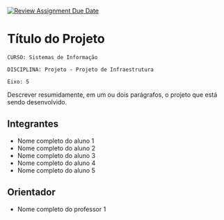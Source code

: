 [![Review Assignment Due Date](https://classroom.github.com/assets/deadline-readme-button-24ddc0f5d75046c5622901739e7c5dd533143b0c8e959d652212380cedb1ea36.svg)](https://classroom.github.com/a/wJ37st3u)
# Título do Projeto

`CURSO: Sistemas de Informação`

`DISCIPLINA: Projeto - Projeto de Infraestrutura`

`Eixo: 5`

Descrever resumidamente, em um ou dois parágrafos, o projeto que está sendo desenvolvido.

## Integrantes

* Nome completo do aluno 1
* Nome completo do aluno 2
* Nome completo do aluno 3
* Nome completo do aluno 4
* Nome completo do aluno 5

## Orientador

* Nome completo do professor 1


